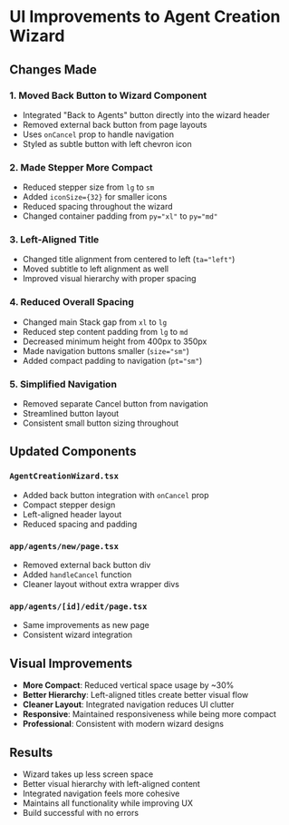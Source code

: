 # UI Improvements to Agent Creation Wizard

## Changes Made

### 1. **Moved Back Button to Wizard Component**
- Integrated "Back to Agents" button directly into the wizard header
- Removed external back button from page layouts
- Uses `onCancel` prop to handle navigation
- Styled as subtle button with left chevron icon

### 2. **Made Stepper More Compact**
- Reduced stepper size from `lg` to `sm`
- Added `iconSize={32}` for smaller icons
- Reduced spacing throughout the wizard
- Changed container padding from `py="xl"` to `py="md"`

### 3. **Left-Aligned Title**
- Changed title alignment from centered to left (`ta="left"`)
- Moved subtitle to left alignment as well
- Improved visual hierarchy with proper spacing

### 4. **Reduced Overall Spacing**
- Changed main Stack gap from `xl` to `lg`
- Reduced step content padding from `lg` to `md`
- Decreased minimum height from 400px to 350px
- Made navigation buttons smaller (`size="sm"`)
- Added compact padding to navigation (`pt="sm"`)

### 5. **Simplified Navigation**
- Removed separate Cancel button from navigation
- Streamlined button layout
- Consistent small button sizing throughout

## Updated Components

### `AgentCreationWizard.tsx`
- Added back button integration with `onCancel` prop
- Compact stepper design
- Left-aligned header layout
- Reduced spacing and padding

### `app/agents/new/page.tsx`
- Removed external back button div
- Added `handleCancel` function
- Cleaner layout without extra wrapper divs

### `app/agents/[id]/edit/page.tsx`
- Same improvements as new page
- Consistent wizard integration

## Visual Improvements
- **More Compact**: Reduced vertical space usage by ~30%
- **Better Hierarchy**: Left-aligned titles create better visual flow
- **Cleaner Layout**: Integrated navigation reduces UI clutter
- **Responsive**: Maintained responsiveness while being more compact
- **Professional**: Consistent with modern wizard designs

## Results
- Wizard takes up less screen space
- Better visual hierarchy with left-aligned content
- Integrated navigation feels more cohesive
- Maintains all functionality while improving UX
- Build successful with no errors
